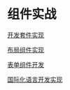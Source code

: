 # 组件实战

[开发套件实现](%E7%BB%84%E4%BB%B6%E5%AE%9E%E6%88%98%208a517e22c0b14e10acccc214ff400c50/%E5%BC%80%E5%8F%91%E5%A5%97%E4%BB%B6%E5%AE%9E%E7%8E%B0%2005bd73df4063402eacf3bd17106bd839.md)

[布局组件实现](%E7%BB%84%E4%BB%B6%E5%AE%9E%E6%88%98%208a517e22c0b14e10acccc214ff400c50/%E5%B8%83%E5%B1%80%E7%BB%84%E4%BB%B6%E5%AE%9E%E7%8E%B0%20372708cc53494552bc249a023087923e.md)

[表单组件开发](%E7%BB%84%E4%BB%B6%E5%AE%9E%E6%88%98%208a517e22c0b14e10acccc214ff400c50/%E8%A1%A8%E5%8D%95%E7%BB%84%E4%BB%B6%E5%BC%80%E5%8F%91%20fcc2219cd6bf46ebb1a7787eb85ff655.md)

[国际化语言开发实现](%E7%BB%84%E4%BB%B6%E5%AE%9E%E6%88%98%208a517e22c0b14e10acccc214ff400c50/%E5%9B%BD%E9%99%85%E5%8C%96%E8%AF%AD%E8%A8%80%E5%BC%80%E5%8F%91%E5%AE%9E%E7%8E%B0%20ea3e3190f4984bbb9bb5336feff970a9.md)